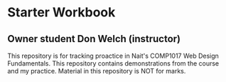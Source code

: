 # Starter Workbook

## Owner student Don Welch (instructor)

This repository is for tracking proactice in Nait's COMP1017 Web Design Fundamentals. This repository contains demonstrations from the course and my practice. Material in this repository is NOT for marks.

